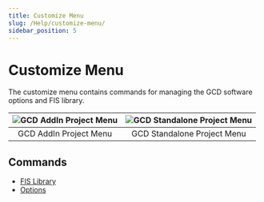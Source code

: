 ```yaml
---
title: Customize Menu
slug: /Help/customize-menu/
sidebar_position: 5
---
```

# Customize Menu

The customize menu contains commands for managing the GCD software options and FIS library.

| ![GCD AddIn Project Menu](/img/CommandRefs/03_Customize/addin-customize-menu.png) | ![GCD Standalone Project Menu](/img/CommandRefs/03_Customize/standalone-customize-menu.png) |
|:--:|:--:|
| GCD AddIn Project Menu | GCD Standalone Project Menu |

## Commands

- [FIS Library](/Help/customize-menu/fis-library)
- [Options](/Help/customize-menu/options)
